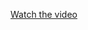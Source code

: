 [Watch the video](https://drive.google.com/file/d/FILE_ID/view](https://drive.google.com/file/d/10LnE7gWls1e2mTiaSmok9fKDGfAWgmdP/view))
